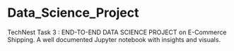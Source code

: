 # Data_Science_Project
TechNest Task 3 : END-TO-END DATA SCIENCE PROJECT on E-Commerce Shipping. A well documented Jupyter notebook with insights and visuals.
